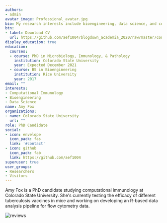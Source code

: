 ```yaml
---
authors:
- admin
avatar_image: Professional_avatar.jpg
bio: My research interests include bioengineering, data science, and computational immunology.
btn:
- label: Download CV
  url: https://github.com/aef1004/blogdown_academia_2020/raw/master/content/authors/admin/Amy%20Fox%20CV.pdf
display_education: true
education:
  courses:
  - course: PhD in Microbiology, Immunology, & Pathology
    institution: Colorado State University
    year: Expected December 2021
  - course: BS in Bioengineering
    institution: Rice University
    year: 2017
email: ""
interests:
- Computational Immunology
- Bioengineering
- Data Science
name: Amy Fox
organizations:
- name: Colorado State University
  url: ""
role: PhD Candidate
social:
- icon: envelope
  icon_pack: fas
  link: '#contact'
- icon: github
  icon_pack: fab
  link: https://github.com/aef1004
superuser: true
user_groups:
- Researchers
- Visitors
---
```


Amy Fox is a PhD candidate studying computational immunology at Colorado State University. She's currently testing the efficacy of different tuberculosis vaccines in mice and working on developing an R-based data analysis pipeline for flow cytometry data.

![reviews](../../img/pic_in_lab.jpg)


